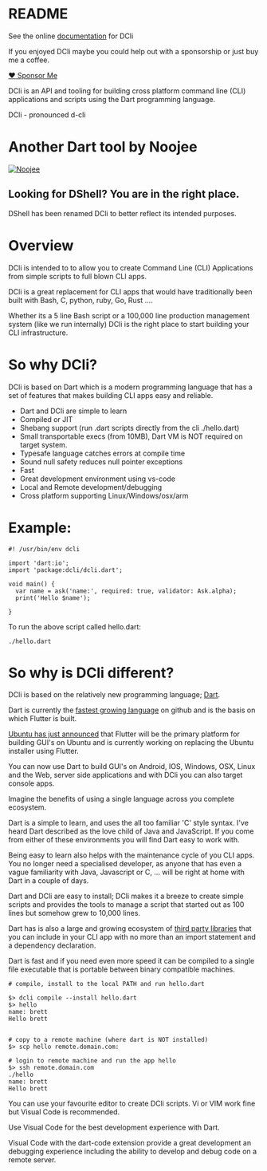 # README

See the online [documentation](https://dcli.noojee.dev) for DCli


If you enjoyed DCli maybe you could help out with a sponsorship or just buy me a coffee.

[:heart: Sponsor Me](https://github.com/sponsors/bsutton)


DCli is an API and tooling for building cross platform command line \(CLI\) applications and scripts using the Dart programming language.

DCli - pronounced d-cli


# Another Dart tool by Noojee


<a href="https://noojee.dev">![Noojee](https://github.com/bsutton/dcli/blob/master/images/noojee-logo.png?raw=true)</a>

## Looking for DShell? You are in the right place.

DShell has been renamed DCli to better reflect its intended purposes. 

# Overview
DCli is intended to to allow you to create Command  Line (CLI) Applications from simple scripts to full blown CLI apps. 

DCli is a great replacement for CLI apps that would have traditionally been built with Bash, C, python, ruby, Go, Rust ....

Whether its a 5 line Bash script or a 100,000 line production management system (like we run internally) DCli is the right place to start building your CLI infrastructure.
# So why DCli?
DCli is based on Dart which is a modern programming language that has a set of features that makes building CLI apps easy and reliable.
* Dart and DCli are simple to learn
* Compiled or JIT 
* Shebang support (run .dart scripts directly from the cli ./hello.dart)
* Small transportable execs (from 10MB), Dart VM is NOT required on target system.
* Typesafe language catches errors at compile time
* Sound null safety reduces null pointer exceptions
* Fast
* Great development environment using vs-code
* Local and Remote development/debugging 
* Cross platform supporting Linux/Windows/osx/arm

# Example:
```
#! /usr/bin/env dcli

import 'dart:io';
import 'package:dcli/dcli.dart';

void main() {
  var name = ask('name:', required: true, validator: Ask.alpha);
  print('Hello $name');

}
```
To run the above script called hello.dart:

`./hello.dart`

# So why is DCli different?
DCli is based on the relatively new programming language; [Dart](https://dart.dev/).

Dart is currently the [fastest growing language](https://www.linkedin.com/pulse/google-dart-tops-githubs-list-fastest-growing-2019-bill-detwiler#:~:text=According%20to%20GitHub%27s%20annual%20%22The,tagged%20with%20a%20primary%20language) on github and is the basis on which Flutter is built.

[Ubuntu has just announced](https://medium.com/flutter/announcing-flutter-linux-alpha-with-canonical-19eb824590a9) that Flutter will be the primary platform for building GUI's on Ubuntu and is currently working on replacing the Ubuntu installer using Flutter.

You can now use Dart to build GUI's on Android, IOS, Windows, OSX, Linux and the Web, server side applications and with DCli you can also target console apps.

Imagine the benefits of using a single language across you complete ecosystem.

Dart is a simple to learn, and uses the all too familiar 'C' style syntax. I've heard Dart described as the love child of Java and JavaScript. If you come from either of these environments you will find Dart easy to work with.


Being easy to learn also helps with the maintenance cycle of you CLI apps. You no longer need a specialised developer, as anyone that has even a vague familiarity with Java, Javascript or C, ... will be right at home with Dart in a couple of days.

Dart and DCli are easy to install; DCli makes it a breeze to create simple scripts and provides the tools to manage a script that started out as 100 lines but somehow grew to 10,000 lines.

Dart has is also a large and growing ecosystem of [third party libraries](https://pub.dev/) that you can include in your CLI app with no more than an import statement and a dependency declaration.

Dart is fast and if you need even more speed it can be compiled to a single file executable that is portable between binary compatible machines.

```
# compile, install to the local PATH and run hello.dart

$> dcli compile --install hello.dart
$> hello
name: brett
Hello brett


# copy to a remote machine (where dart is NOT installed)
$> scp hello remote.domain.com:

# login to remote machine and run the app hello
$> ssh remote.domain.com
./hello
name: brett
Hello brett
```

You can use your favourite editor to create DCli scripts. Vi or VIM work fine but Visual Code is recommended.

Use Visual Code for the best development experience with Dart.

Visual Code with the dart-code extension provide a great development an debugging experience including the ability to develop and debug code on a remote server.
